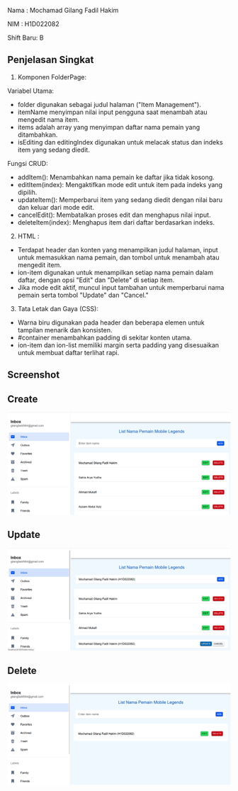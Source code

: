 Nama : Mochamad Gilang Fadil Hakim

NIM : H1D022082

Shift Baru: B
## Penjelasan Singkat

1. Komponen FolderPage:

Variabel Utama:
- folder digunakan sebagai judul halaman ("Item Management").
- itemName menyimpan nilai input pengguna saat menambah atau mengedit nama item.
- items adalah array yang menyimpan daftar nama pemain yang ditambahkan.
- isEditing dan editingIndex digunakan untuk melacak status dan indeks item yang sedang diedit.

Fungsi CRUD:
- addItem(): Menambahkan nama pemain ke daftar jika tidak kosong.
- editItem(index): Mengaktifkan mode edit untuk item pada indeks yang dipilih.
- updateItem(): Memperbarui item yang sedang diedit dengan nilai baru dan keluar dari mode edit.
- cancelEdit(): Membatalkan proses edit dan menghapus nilai input.
- deleteItem(index): Menghapus item dari daftar berdasarkan indeks.

2. HTML :
- Terdapat header dan konten yang menampilkan judul halaman, input untuk memasukkan nama pemain, dan tombol untuk menambah atau mengedit item.
- ion-item digunakan untuk menampilkan setiap nama pemain dalam daftar, dengan opsi "Edit" dan "Delete" di setiap item.
- Jika mode edit aktif, muncul input tambahan untuk memperbarui nama pemain serta tombol "Update" dan "Cancel."

3. Tata Letak dan Gaya (CSS):
- Warna biru digunakan pada header dan beberapa elemen untuk tampilan menarik dan konsisten.
- #container menambahkan padding di sekitar konten utama.
- ion-item dan ion-list memiliki margin serta padding yang disesuaikan untuk membuat daftar terlihat rapi.
## Screenshot

## Create
![Halaman Registrasi](Create.png)

## Update
![Halaman Login](update.png)

## Delete
![Halaman list ](delete.png)
